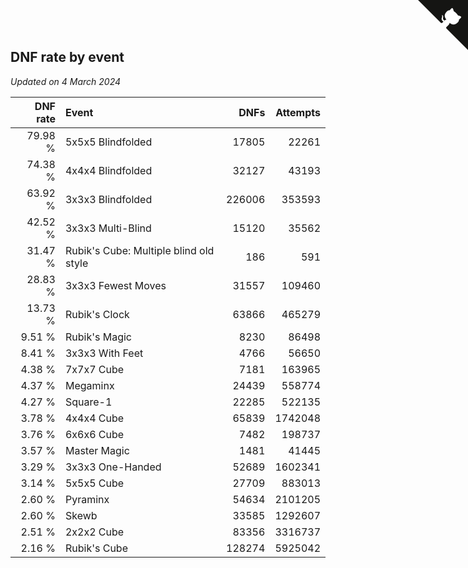 ## DNF rate by event

*Updated on  4 March 2024*

| DNF rate | Event | DNFs | Attempts |
| ---: | :--- | ---: | ---: |
| 79.98 % | 5x5x5 Blindfolded | 17805 | 22261 |
| 74.38 % | 4x4x4 Blindfolded | 32127 | 43193 |
| 63.92 % | 3x3x3 Blindfolded | 226006 | 353593 |
| 42.52 % | 3x3x3 Multi-Blind | 15120 | 35562 |
| 31.47 % | Rubik's Cube: Multiple blind old style | 186 | 591 |
| 28.83 % | 3x3x3 Fewest Moves | 31557 | 109460 |
| 13.73 % | Rubik's Clock | 63866 | 465279 |
| 9.51 % | Rubik's Magic | 8230 | 86498 |
| 8.41 % | 3x3x3 With Feet | 4766 | 56650 |
| 4.38 % | 7x7x7 Cube | 7181 | 163965 |
| 4.37 % | Megaminx | 24439 | 558774 |
| 4.27 % | Square-1 | 22285 | 522135 |
| 3.78 % | 4x4x4 Cube | 65839 | 1742048 |
| 3.76 % | 6x6x6 Cube | 7482 | 198737 |
| 3.57 % | Master Magic | 1481 | 41445 |
| 3.29 % | 3x3x3 One-Handed | 52689 | 1602341 |
| 3.14 % | 5x5x5 Cube | 27709 | 883013 |
| 2.60 % | Pyraminx | 54634 | 2101205 |
| 2.60 % | Skewb | 33585 | 1292607 |
| 2.51 % | 2x2x2 Cube | 83356 | 3316737 |
| 2.16 % | Rubik's Cube | 128274 | 5925042 |


<a href="https://github.com/jonatanklosko/wca_statistics" class="github-corner" aria-label="View source on Github"><svg width="80" height="80" viewBox="0 0 250 250" style="fill:#151513; color:#fff; position: absolute; top: 0; border: 0; right: 0;" aria-hidden="true"><path d="M0,0 L115,115 L130,115 L142,142 L250,250 L250,0 Z"></path><path d="M128.3,109.0 C113.8,99.7 119.0,89.6 119.0,89.6 C122.0,82.7 120.5,78.6 120.5,78.6 C119.2,72.0 123.4,76.3 123.4,76.3 C127.3,80.9 125.5,87.3 125.5,87.3 C122.9,97.6 130.6,101.9 134.4,103.2" fill="currentColor" style="transform-origin: 130px 106px;" class="octo-arm"></path><path d="M115.0,115.0 C114.9,115.1 118.7,116.5 119.8,115.4 L133.7,101.6 C136.9,99.2 139.9,98.4 142.2,98.6 C133.8,88.0 127.5,74.4 143.8,58.0 C148.5,53.4 154.0,51.2 159.7,51.0 C160.3,49.4 163.2,43.6 171.4,40.1 C171.4,40.1 176.1,42.5 178.8,56.2 C183.1,58.6 187.2,61.8 190.9,65.4 C194.5,69.0 197.7,73.2 200.1,77.6 C213.8,80.2 216.3,84.9 216.3,84.9 C212.7,93.1 206.9,96.0 205.4,96.6 C205.1,102.4 203.0,107.8 198.3,112.5 C181.9,128.9 168.3,122.5 157.7,114.1 C157.9,116.9 156.7,120.9 152.7,124.9 L141.0,136.5 C139.8,137.7 141.6,141.9 141.8,141.8 Z" fill="currentColor" class="octo-body"></path></svg></a><style>.github-corner:hover .octo-arm{animation:octocat-wave 560ms ease-in-out}@keyframes octocat-wave{0%,100%{transform:rotate(0)}20%,60%{transform:rotate(-25deg)}40%,80%{transform:rotate(10deg)}}@media (max-width:500px){.github-corner:hover .octo-arm{animation:none}.github-corner .octo-arm{animation:octocat-wave 560ms ease-in-out}}</style>
